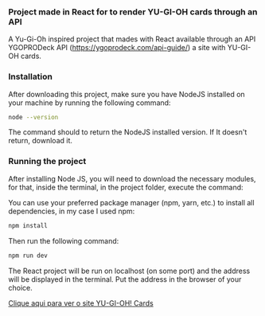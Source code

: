 ### Project made in React for to render YU-GI-OH cards through an API

A Yu-Gi-Oh inspired project that mades with React available through an API YGOPRODeck API (https://ygoprodeck.com/api-guide/) a site with YU-GI-OH cards.

### Installation

After downloading this project, make sure you have NodeJS installed on your machine by running the following command:

```bash
node --version
```

The command should to return the NodeJS installed version. If It doesn't return, download it.

### Running the project

After installing Node JS, you will need to download the necessary modules, for that, inside the terminal, in the project folder, execute the command:

You can use your preferred package manager (npm, yarn, etc.) to install all dependencies, in my case I used npm:

```bash
npm install
```

Then run the following command:

```bash
npm run dev
```

The React project will be run on localhost (on some port) and the address will be displayed in the terminal. Put the address in the browser of your choice.

[Clique aqui para ver o site YU-GI-OH! Cards](https://yugioh-cards-one.vercel.app/)
